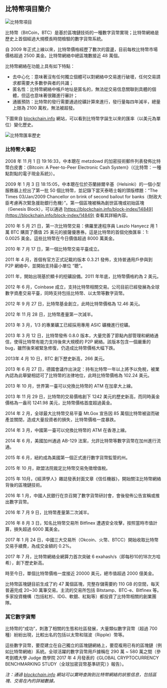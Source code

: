 ## 比特幣項目簡介

![比特幣項目](_images/bitcoin_logo.png)

比特幣（BitCoin，BTC）是基於區塊鏈技術的一種數字貨幣實現；比特幣網絡是歷史上首個經過大規模長時間檢驗的數字貨幣系統。

自 2009 年正式上線以來，比特幣價格經歷了數次的震盪，目前每枚比特幣市場價格超過 2500 美金。比特幣網絡中總區塊數接近 48 萬個。

比特幣網絡在功能上具有如下特點：

* 去中心化：意味著沒有任何獨立個體可以對網絡中交易進行破壞，任何交易請求都需要大多數參與者的共識；
* 匿名性：比特幣網絡中帳戶地址是匿名的，無法從交易信息關聯到具體的個體，但這也意味著很難進行審計；
* 通脹預防：比特幣的發行需要通過挖礦計算來進行，發行量每四年減半，總量上限為 2100 萬枚，無法被超發。

下圖來自 [blockchain.info](https://blockchain.info/charts/market-price?timespan=all) 網站，可以看到比特幣字誕生以來的匯率（以美元為單位）變化歷史。

![比特幣匯率歷史](_images/bitcoin_price.png)

### 比特幣大事記

2008 年 11 月 1 日 19:16:33，中本聰在 metzdowd 的加密技術郵件列表發佈比特幣白皮書：《Bitcoin: A Peer-to-Peer Electronic Cash System》（《比特幣：一種點對點的電子現金系統》）。

2009 年 1 月 3 日 18:15:05，中本聰在位於芬蘭赫爾辛基（Helsinki）的一個小型服務器上挖出了第一批 50 個比特幣，並記錄下當天泰晤士報的頭版標題：“The Times 03/Jan/2009 Chancellor on brink of second bailout for banks（財政大臣考慮再次緊急援助銀行危機）”。第一個區塊被稱為創世區塊或初始區塊（Genesis Block），可以通過 [https://blockchain.info/block-index/14849](https://blockchain.info/block-index/14849) 查看其詳細內容。

2010 年 5 月 21 日，第一次比特幣交易：佛羅里達程序員 Laszlo Hanyecz 用 1 萬 BTC 購買了價值 25 美元的披薩優惠券。這是比特幣的首個兌換匯率：1: 0.0025 美金。這些比特幣在今日價值超過 8000 萬美金。

2010 年 7 月 17 日，第一個比特幣交易平臺成立。

2011 年 4 月，首個有官方正式記載的版本 0.3.21 發佈，支持普通用戶參與到 P2P 網絡中，並開始支持最小單位 “聰”。

2011 年，開始出現基於顯卡的挖礦設備。2011 年年底，比特幣價格約為 2 美元。

2012 年 6 月，Coinbase 成立，支持比特幣相關交易。公司目前已經發展為全球數字資產交易平臺，同時支持包括比特幣、以太幣等數字貨幣。

2012 年 9 月 27 日，比特幣基金創立，此時比特幣價格為 12.46 美元。

2012 年 11 月 28 日，比特幣產量第一次減半。

2013 年 3 月，1/3 的專業礦工已經採用專用 ASIC 礦機進行挖礦。

2013 年 3 月 12 日，比特幣發佈 0.8.0 版本，大量完善了節點內部管理和網絡通信，使得比特幣有能力支持後來大規模的 P2P 網絡。該版本包含一個嚴重的 bug，雖然後來被緊急修復，仍造成比特幣價格大幅下跌。

2013年 4 月 10 日，BTC 創下歷史新高，266 美元。

2013 年 6 月 27 日，德國會議作出決定：持有比特幣一年以上將予以免稅，被業內認為此舉變相認可了比特幣的法律地位，此時比特幣價格為 102.24 美元。

2013 年 10 月，世界第一臺可以兌換比特幣的 ATM 在加拿大上線。

2013 年 11 月 29 日，比特幣的交易價格創下 1242 美元的歷史新高，而同時黃金價格為一盎司 1241.98 美元，比特幣價格首度超過黃金。

2014 年 2 月，全球最大比特幣交易平臺 Mt.Gox 宣告因 85 萬個比特幣被盜而破產並關閉，造成大量投資者的損失，比特幣價格一度暴跌。

2014 年 3 月，中國第一臺可以兌換比特幣的 ATM 在香港上線。

2014 年 6 月，美國加州通過 AB-129 法案，允許比特幣等數字貨幣在加州進行流通。

2015 年 6 月，紐約成為美國第一個正式進行數字貨幣監管的州。

2015 年 10 月，歐盟法院裁定比特幣交易免徵增值稅。

2015 年 10月，《經濟學人》雜誌發表封面文章《信任機器》，開始關注比特幣網絡背後的區塊鏈技術。

2016 年 1 月，中國人民銀行在京召開了數字貨幣研討會，會後發佈公告宣稱或推出數字貨幣。

2016 年 7 月 9 日，比特幣產量第二次減半。

2016 年 8 月 3 日，知名比特幣交易所 Bitfinex 遭遇安全攻擊，按照當時市值計算，損失超過 6000 萬美金。

2017 年 1 月 24 日，中國三大交易所（Okcoin、火幣、BTCC）開始收取比特幣交易手續費，為成交金額的 0.2%。

2017 年 7 月，比特幣網絡全網算力首次突破 6 exahash/s（即每秒10的18次方哈希），創下歷史新高。

時至今日，單個比特幣價格一度接近 20000 美元，總市值超過 2000 億美金。

比特幣區塊鏈目前生成了約 47 萬個區塊，完整存儲需要約 110 GB 的空間，每天普遍完成 20~30 萬筆交易。主流的交易所包括 Bitstamp、BTC-e、Bitfinex 等。多家投資機構（包括紅杉、IDG、軟銀、紅點等）都投資了比特幣相關的創業團隊。


### 其它數字貨幣

比特幣的“成功”，刺激了相關的生態和社區發展，大量類似數字貨幣（超過 700 種）紛紛出現，比較出名的包括以太幣和瑞波（Ripple）幣等。

<!--
![眾多的數字貨幣](_images/coins.png)
-->

這些數字貨幣，要麼建立在自己獨立的區塊鏈網絡上，要麼複用已有的區塊鏈（例如比特幣網絡）系統。全球活躍的數字貨幣用戶據稱在 290 萬 ~ 580 萬之間（參考劍橋大學 Judge 商學院 2017 年 4 月發表的《GLOBAL CRYPTOCURRENCY BENCHMARKING STUDY（全球加密貨幣基準研究）》報告）。

*注：通過 [blockchain.info](https://blockchain.info) 網站可以實時查詢到比特幣網絡的狀態信息，包括區塊、交易在內的詳細數據。*
